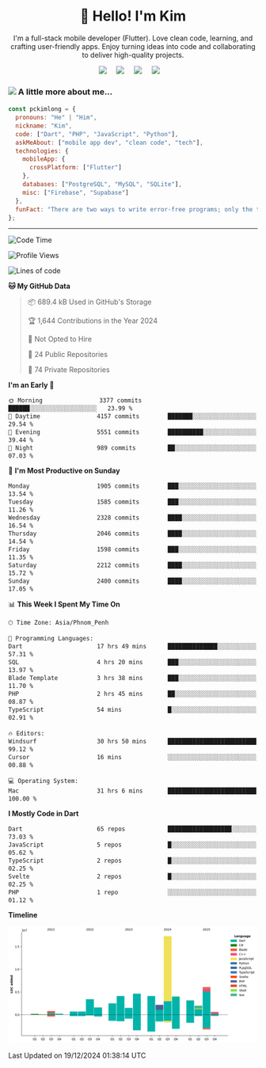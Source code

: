 <h1 align="center">👋 Hello! I'm Kim</h1>

<p align="center">
   I'm a full-stack mobile developer (Flutter). Love clean code, learning, and crafting user-friendly apps. Enjoy turning ideas into code and collaborating to deliver high-quality projects.
</p>

<p align="center">
  <a href="mailto:pochkimlong88@gmail.com"><img src="https://img.shields.io/badge/gmail-%23D14836.svg?&style=for-the-badge&logo=gmail&logoColor=white" /></a>&nbsp;&nbsp;&nbsp;&nbsp;
  <a href="https://t.me/pochkimlong/"><img src="https://img.shields.io/badge/telegram-%230077B5.svg?&style=for-the-badge&logo=telegram&logoColor=white" /></a>&nbsp;&nbsp;&nbsp;&nbsp;
  <a href="https://www.youtube.com/@PochKimlong/"><img src="https://img.shields.io/badge/youtube-%23dc2743.svg?&style=for-the-badge&logo=youtube&logoColor=white" /></a>&nbsp;&nbsp;&nbsp;&nbsp;
  <a href="https://www.tiktok.com/@pckimlong/"><img src="https://img.shields.io/badge/tiktok-%23000000.svg?&style=for-the-badge&logo=tiktok&logoColor=white" /></a>&nbsp;&nbsp;&nbsp;&nbsp;
</p>

### <img src="https://media.giphy.com/media/VgCDAzcKvsR6OM0uWg/giphy.gif" width="50"> A little more about me...  

```javascript
const pckimlong = {
  pronouns: "He" | "Him",
  nickname: "Kim",
  code: ["Dart", "PHP", "JavaScript", "Python"],
  askMeAbout: ["mobile app dev", "clean code", "tech"],
  technologies: {
    mobileApp: {
      crossPlatform: ["Flutter"]
    },
    databases: ["PostgreSQL", "MySQL", "SQLite"],
    misc: ["Firebase", "Supabase"]
  },
  funFact: "There are two ways to write error-free programs; only the third one works."
};
```
---

<!--START_SECTION:waka-->
![Code Time](http://img.shields.io/badge/Code%20Time-788%20hrs%2014%20mins-blue)

![Profile Views](http://img.shields.io/badge/Profile%20Views-0-blue)

![Lines of code](https://img.shields.io/badge/From%20Hello%20World%20I%27ve%20Written-26.3%20million%20lines%20of%20code-blue)

**🐱 My GitHub Data** 

> 📦 689.4 kB Used in GitHub's Storage 
 > 
> 🏆 1,644 Contributions in the Year 2024
 > 
> 🚫 Not Opted to Hire
 > 
> 📜 24 Public Repositories 
 > 
> 🔑 74 Private Repositories 
 > 
**I'm an Early 🐤** 

```text
🌞 Morning                3377 commits        ██████░░░░░░░░░░░░░░░░░░░   23.99 % 
🌆 Daytime                4157 commits        ███████░░░░░░░░░░░░░░░░░░   29.54 % 
🌃 Evening                5551 commits        ██████████░░░░░░░░░░░░░░░   39.44 % 
🌙 Night                  989 commits         ██░░░░░░░░░░░░░░░░░░░░░░░   07.03 % 
```
📅 **I'm Most Productive on Sunday** 

```text
Monday                   1905 commits        ███░░░░░░░░░░░░░░░░░░░░░░   13.54 % 
Tuesday                  1585 commits        ███░░░░░░░░░░░░░░░░░░░░░░   11.26 % 
Wednesday                2328 commits        ████░░░░░░░░░░░░░░░░░░░░░   16.54 % 
Thursday                 2046 commits        ████░░░░░░░░░░░░░░░░░░░░░   14.54 % 
Friday                   1598 commits        ███░░░░░░░░░░░░░░░░░░░░░░   11.35 % 
Saturday                 2212 commits        ████░░░░░░░░░░░░░░░░░░░░░   15.72 % 
Sunday                   2400 commits        ████░░░░░░░░░░░░░░░░░░░░░   17.05 % 
```


📊 **This Week I Spent My Time On** 

```text
🕑︎ Time Zone: Asia/Phnom_Penh

💬 Programming Languages: 
Dart                     17 hrs 49 mins      ██████████████░░░░░░░░░░░   57.31 % 
SQL                      4 hrs 20 mins       ███░░░░░░░░░░░░░░░░░░░░░░   13.97 % 
Blade Template           3 hrs 38 mins       ███░░░░░░░░░░░░░░░░░░░░░░   11.70 % 
PHP                      2 hrs 45 mins       ██░░░░░░░░░░░░░░░░░░░░░░░   08.87 % 
TypeScript               54 mins             █░░░░░░░░░░░░░░░░░░░░░░░░   02.91 % 

🔥 Editors: 
Windsurf                 30 hrs 50 mins      █████████████████████████   99.12 % 
Cursor                   16 mins             ░░░░░░░░░░░░░░░░░░░░░░░░░   00.88 % 

💻 Operating System: 
Mac                      31 hrs 6 mins       █████████████████████████   100.00 % 
```

**I Mostly Code in Dart** 

```text
Dart                     65 repos            ██████████████████░░░░░░░   73.03 % 
JavaScript               5 repos             █░░░░░░░░░░░░░░░░░░░░░░░░   05.62 % 
TypeScript               2 repos             █░░░░░░░░░░░░░░░░░░░░░░░░   02.25 % 
Svelte                   2 repos             █░░░░░░░░░░░░░░░░░░░░░░░░   02.25 % 
PHP                      1 repo              ░░░░░░░░░░░░░░░░░░░░░░░░░   01.12 % 
```



**Timeline**

![Lines of Code chart](https://raw.githubusercontent.com/pckimlong/pckimlong/main/assets/bar_graph.png)


 Last Updated on 19/12/2024 01:38:14 UTC
<!--END_SECTION:waka-->

<!---
PochKimlong/PochKimlong is a ✨ special ✨ repository because its `README.md` (this file) appears on your GitHub profile.
You can click the Preview link to take a look at your changes.
--->
